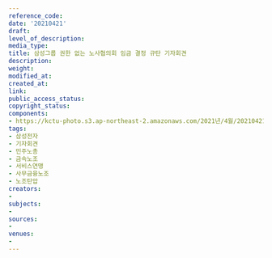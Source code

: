 ```yaml
---
reference_code: 
date: '20210421'
draft: 
level_of_description: 
media_type: 
title: 삼성그룹 권한 없는 노사협의회 임금 결정 규탄 기자회견
description: 
weight: 
modified_at: 
created_at: 
link: 
public_access_status: 
copyright_status: 
components:
- https://kctu-photo.s3.ap-northeast-2.amazonaws.com/2021년/4월/20210421-삼성그룹+권한+없는+노사협의회+임금+결정+규탄+기자회견_삼성전자_기자회견_민주노총_금속노조_서비스연맹_사무금융노조_노조탄압/403015_55919_5752.jpg
tags:
- 삼성전자
- 기자회견
- 민주노총
- 금속노조
- 서비스연맹
- 사무금융노조
- 노조탄압
creators:
- 
subjects:
- 
sources:
- 
venues:
- 
---
```

